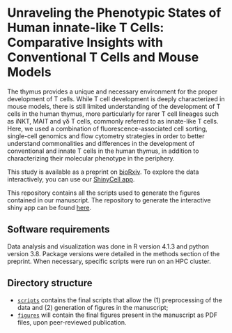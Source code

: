 # Unraveling the Phenotypic States of Human innate-like T Cells: Comparative Insights with Conventional T Cells and Mouse Models

The thymus provides a unique and necessary environment for the proper development of T cells. While T cell development is deeply characterized in mouse models, there is still limited understanding of the development of T cells in the human thymus, more particularly for rarer T cell lineages such as iNKT, MAIT and &gamma;&delta; T cells, commonly referred to as innate-like T cells. Here, we used a combination of fluorescence-associated cell sorting, single-cell genomics and flow cytometry strategies in order to better understand commonalities and differences in the development of conventional and innate T cells in the human thymus, in addition to characterizing their molecular phenotype in the periphery.

This study is available as a preprint on [bioRxiv](https://www.biorxiv.org/content/10.1101/2023.12.07.570707v1). To explore the data interactively, you can use our [ShinyCell app](http://xspeciestcells.cshl.edu/).

This repository contains all the scripts used to generate the figures contained in our manuscript. The repository to generate the interactive shiny app can be found [here](https://github.com/meyer-lab-cshl/xspeciestcells-shiny).


## Software requirements

Data analysis and visualization was done in R version 4.1.3 and python version 3.8. Package versions were detailed in the methods section of the preprint. When necessary, specific scripts were run on an HPC cluster.


## Directory structure

- [`scripts`](./scripts/) contains the final scripts that allow the (1) preprocessing of the data and (2) generation of figures in the manuscript;
- [`figures`](./figures) will contain the final figures present in the manuscript as PDF files, upon peer-reviewed publication.